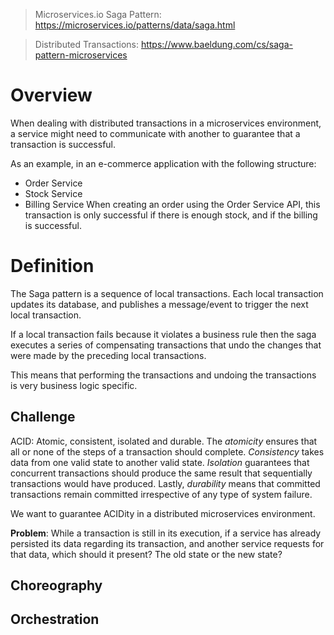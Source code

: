 > Microservices.io Saga Pattern: 
> https://microservices.io/patterns/data/saga.html

>  Distributed Transactions: 
>  https://www.baeldung.com/cs/saga-pattern-microservices

# Overview

When dealing with distributed transactions in a microservices environment, a service might need to communicate with another to guarantee that a transaction is successful.

As an example, in an e-commerce application with the following structure:
- Order Service
- Stock Service
- Billing Service
When creating an order using the Order Service API, this transaction is only successful if there is enough stock, and if the billing is successful. 

# Definition

The Saga pattern is a sequence of local transactions. Each local transaction updates its database, and publishes a message/event to trigger the next local transaction.

If a local transaction fails because it violates a business rule then the saga executes a series of compensating transactions that undo the changes that were made by the preceding local transactions. 

This means that performing the transactions and undoing the transactions is very business logic specific.

## Challenge

ACID: Atomic, consistent, isolated and durable.
The _atomicity_ ensures that all or none of the steps of a transaction should complete. _Consistency_ takes data from one valid state to another valid state. _Isolation_ guarantees that concurrent transactions should produce the same result that sequentially transactions would have produced. Lastly, _durability_ means that committed transactions remain committed irrespective of any type of system failure.

We want to guarantee ACIDity in a distributed microservices environment.

**Problem**: While a transaction is still in its execution, if a service has already persisted its data regarding its transaction, and another service requests for that data, which should it present? The old state or the new state? 

## Choreography


## Orchestration 